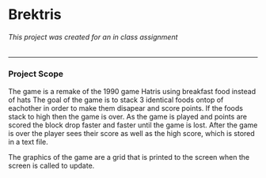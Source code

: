 # Brektris

###### This project was created for an in class assignment

---
### Project Scope

The game is a remake of the 1990 game Hatris using breakfast food instead of hats
The goal of the game is to stack 3 identical foods ontop of eachother in order to make
them disapear and score points. If the foods stack to high then the game is over. As the 
game is played and points are scored the block drop faster and faster until the game is 
lost. After the game is over the player sees their score as well as the high score, which
is stored in a text file. 

The graphics of the game are a grid that is printed to the screen when the screen is called
to update. 
